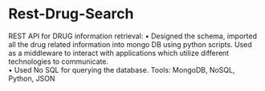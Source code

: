 # Rest-Drug-Search

REST API for DRUG information retrieval: 
•	Designed the schema, imported all the drug related information into mongo DB using python scripts. Used as a middleware to interact with applications which utilize different technologies to communicate.  
•	Used No SQL for querying the database.
Tools: MongoDB, NoSQL, Python, JSON
